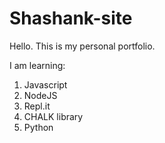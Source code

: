 # Shashank-site
Hello. This is my personal portfolio.

I am learning:
1. Javascript
1. NodeJS
1. Repl.it
1. CHALK library
1. Python